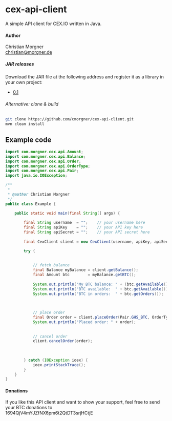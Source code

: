 # cex-api-client
A simple API client for CEX.IO written in Java.

#### Author
Christian Morgner<br>
christian@morgner.de

##### JAR releases
Download the JAR file at the following address and register it as a library in your own project:
- [0.1](https://github.com/cmorgner/cex-api-client/releases/tag/0.1)

###### Alternative: clone & build
```bash
git clone https://github.com/cmorgner/cex-api-client.git
mvn clean install
```

## Example code
```java
import com.morgner.cex.api.Amount;
import com.morgner.cex.api.Balance;
import com.morgner.cex.api.Order;
import com.morgner.cex.api.OrderType;
import com.morgner.cex.api.Pair;
import java.io.IOException;

/**
 *
 * @author Christian Morgner
 */
public class Example {

	public static void main(final String[] args) {
		
		final String username  = "";	// your username here
		final String apiKey    = "";	// your API key here
		final String apiSecret = "";	// your API secret here
		
		final CexClient client = new CexClient(username, apiKey, apiSecret);

		try {
			
			
			// fetch balance
			final Balance myBalance = client.getBalance();
			final Amount btc        = myBalance.getBTC();
			
			System.out.println("My BTC balance: " + (btc.getAvailable() + btc.getOrders()));
			System.out.println("BTC available:  " + btc.getAvailable());
			System.out.println("BTC in orders:  " + btc.getOrders());

			
			
			// place order
			final Order order = client.placeOrder(Pair.GHS_BTC, OrderType.Buy, 1.0, 0.0001);
			System.out.println("Placed order: " + order);
			
			
			// cancel order
			client.cancelOrder(order);
			
			
			
		} catch (IOException ioex) {
			ioex.printStackTrace();
		}
	}
}
```

#### Donations
If you like this API client and want to show your support, feel free to send your BTC donations to<br>
1694QjV4mYJZfNX6pm6t2QtDT3srjHCtjE
